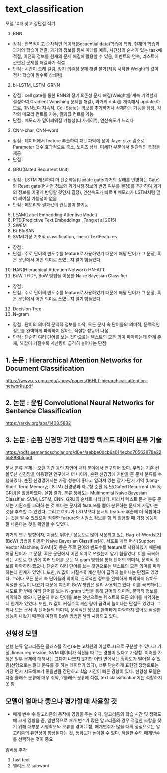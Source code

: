 # text_classification

모델 10개 찾고 장단점 적기

1. RNN
* 장점 : 반복적이고 순차적인 데이터(Sequential data)학습에 특화, 현재의 학습과 과거의 학습이 연결, 과거의 정보를 통해 미래를 예측, 시간상의 순서가 있는 task에 적절, 이전의 정보를 현재의 문제 해결에 활용할 수 있음, 이벤트의 연속, 리스트에 관련된 문제를 해결하기 적절 
* 단점 : 시간이 오래 걸림, 장기 의존성 문제 해결 불가(처음 시작한 Weight의 값이 점차 학습이 될수록 상쇄됨)
2. bi-LSTM, LSTM-GRNN
* 장점 : cell gate를 통한 RNN의 장기 의존성 문제 해결(Weight를 계속 기억할지 결정하여 Gradient Vanishing 문제를 해결), 과거의 data를 계속해서 update 하므로, RNN보다 지속적, Cell State는 정보를 추가하거나 삭제하는 기능을 담당, 각각의 메모리 컨트롤 가능, 결과값 컨트롤 가능 
* 단점 : 메모리가 덮어씌워질 가능성(더 자세히?), 연산속도가 느리다
3. CNN-char, CNN-word
* 장점 : 데이터에서 feature 추출하여 패턴 파악에 용이, layer size 감소로 Parameter 갯수 효과적으로 축소, 노이즈 상쇄, 미세한 부분에서 일관적인 특징을 제공
* 단점 :
4. GRU(Gated Recurrent Unit)
* 장점 : LSTM 개선하여 더 단순화됨(Update gate(과거의 상태를 반영하는 Gate)와 Reset gate(현시점 정보와 과거시점 정보의 반영 여부를 결정)를 추가하여 과거의 정보를 어떻게 반영할 것인지 결정), 연산속도가 빠르며 메모리가 LSTM처럼 덮여 씌여질 가능성이 없음
* 단점 : 메모리와 결과값의 컨트롤이 불가능
5. LEAM(Label Embedding Attentive Model)
6. PTE(Predictive Text Embeddings , Tang et al 2015)
7. SWEM
8. Bi-BloSAN
9. SVM(가장 기초적 classification, linear) TextFeatures
* 장점 :
* 단점 : 주로 단어의
빈도수를 feature로 사용하였기 때문에 해당 단어가 그 문장, 혹은 문단에서 어떤 의미로 쓰였는지 알기 힘들었다. 
10. HAN(Hierachical Attention Network) HN-ATT
11. BoW TFIDF, BoW 방법을 이용한 Naive Bayesian Classifier
* 장점 : 
* 단점 : 주로 단어의 빈도수를 feature로 사용하였기 때문에 해당 단어가 그 문장, 혹은 문단에서 어떤 의미로 쓰였는지 알기 힘들었다. 
12. Decision Tree
13. N-gram
* 장점 : 단어의 의미적 문맥적 정보를 파악, 모든 문서 속 단어들의 의미적, 문맥적인 정보를 완벽하게 파악하지 않아도 적절한 성능이 나옴
* 단점 : 단순히 여러 단어를 보는 것만으로는 텍스트의 모든 의미 파악하는데 한계 존재, N 값이 커질수록 계산량이 급격히 늘어나는 단점

## 1. 논문 : Hierarchical Attention Networks for Document Classification
https://www.cs.cmu.edu/~hovy/papers/16HLT-hierarchical-attention-networks.pdf

## 2. 논문 : 윤킴 Convolutional Neural Networks for Sentence Classification
https://arxiv.org/abs/1408.5882

## 3. 논문 : 순환 신경망 기반 대용량 텍스트 데이터 분류 기술
https://pdfs.semanticscholar.org/d0e4/aebbe0dcb6a014ecbd70562878e22bb888b5.pdf

문서 분류 문제는 오랜 기간 동안 자연어 처리 분야에서 연구되어 왔다. 우리는 기존 컨볼루션 신경망을
이용했던 연구에서 더 나아가, 순환 신경망에 기반을 둔 문서 분류를 수행하였다. 순환 신경망에서는 가장
성능이 좋다고 알려져 있는 장기-단기 기억 (Long-Short Term Memory; LSTM) 신경망과 회로형 순환 유
닛(Gated Recurrent Units; GRU)을 활용하였다. 실험 결과, 분류 정확도는 Multinomial Naive Bayesian
Classifier, SVM, LSTM, CNN, GRU의 순서로 나타났다. 따라서 텍스트 문서 분류 문제는 시퀀스를 고려하
는 것 보다는 문서의 feature를 뽑아 분류하는 문제에 가깝다는 것을 추측할 수 있었다. 그리고 GRU가
LSTM보다 문서의 feature 추출에 더 적합하다는 것을 알 수 있었으며 적절한 feature와 시퀀스 정보를 함
께 활용할 때 가장 성능이 잘 나온다는 것을 확인할 수 있었다.

과거의 연구 방향이자, 지금도 뛰어난 성능으로 많이 사용되고 있는 Bag-of-Words[3] (BoW) 방법을 이용한 Naive Bayesian Classifier[4], 서포트 벡터 머신(Support Vector Machine; SVM)[5] 등은 주로 단어의 빈도수를 feature로 사용하였기 때문에 해당 단어가 그 문장, 혹은 문단에서 어떤 의미로 쓰였는지 알기 힘들었다. 이를 극복하려는 시도로 한 번에 여러 단어를 보는 N-gram 방법을 통해 단어의 의미적, 문맥적 정보를 파악하려 했으나, 단순히 여러 단어를 보는 것만으로는 텍스트의 모든 의미를 파악하는데 한계가 있었다. 또한, N 값이 커질수록 계산 량이 급격히 늘어나는 단점도 있었다. 그러나 모든 문서 속 단어들의 의미적, 문맥적인 정보를 완벽하게 파악하지 않아도 적절한 성능이 나왔기 때문에 여전히 BoW 방법은 널리 사용되고 있다. 
이를 극복하려는 시도로 한 번에 여러 단어를 보는 N-gram 방법을 통해 단어의 의미적, 문맥적 정보를 파악하려 했으나, 단순히 여러 단어를 보는 것만으로는 텍스트의 모든 의미를 파악하는데 한계가 있었다. 또한, N 값이 커질수록 계산 량이 급격히 늘어나는 단점도 있었다. 그러나 모든 문서 속 단어들의 의미적, 문맥적인 정보를 완벽하게 파악하지 않아도 적절한 성능이 나왔기 때문에 여전히 BoW 방법은 널리 사용되고 있다.


## 선형성 모델
선형 분류 알고리즘은 클래스를 직선(또는 고차원의 아날로그)으로 구분할 수 있다고 가정, linear regression, SVM
데이터가 직선을 따르는 경향이 있다고 가정함. 이러한 가정은 일부 문제에 대해서는 그다지 나쁘지 않지만 어떤 면에서는 정확도가 떨어질 수 있음(선형으로는 절대 분류를 못 하는 데이터가 있다), 너무 단순하게 표현함
장점으로는 가장 먼저 시도해보기 좋을만큼 간단하고 학습 시간이 빠른 경향이 있다.
선형성 모델은 다중 클래스 분류에 매우 취약, 2클래스 분류에 적절, text classification에는 적합하지 못 함

## 모델이 얼마나 좋으냐 평가할 때 사용할 것
* 매개 변수 수
알고리즘의 동작에 영향을 주는 숫자, 알고리즘의 학습 시간 및 정확도에 크게 영향을 줌, 일반적으로 매개 변수가 많은 알고리즘의 경우 적절한 조합을 찾기 위해 대부분 시행착오와 오류를 겪어야 함, 
매개변수가 많을 때의 장점으로는 알고리즘의 유연성이 향상된다는 것, 정확도가 높아질 수 있다. 적절한 수의 매개변수를 선택하는 것이 중요

임베딩 추가
1. fast text
2. 엘리스 오 subword



